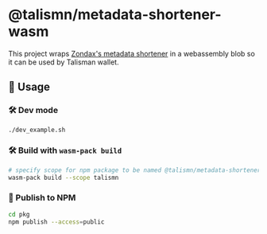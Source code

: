 # @talismn/metadata-shortener-wasm

This project wraps [Zondax's metadata shortener](https://github.com/Zondax/ledger-polkadot-generic-api) in a webassembly blob so it can be used by Talisman wallet.

## 🚴 Usage

### 🛠️ Dev mode

```sh
./dev_example.sh
```

### 🛠️ Build with `wasm-pack build`

```sh
# specify scope for npm package to be named @talismn/metadata-shortener-wasm
wasm-pack build --scope talismn
```

### 🎁 Publish to NPM

```sh
cd pkg
npm publish --access=public
```
